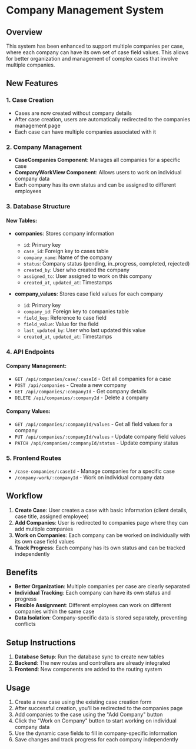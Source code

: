 # Company Management System

## Overview

This system has been enhanced to support multiple companies per case, where each company can have its own set of case field values. This allows for better organization and management of complex cases that involve multiple companies.

## New Features

### 1. Case Creation
- Cases are now created without company details
- After case creation, users are automatically redirected to the companies management page
- Each case can have multiple companies associated with it

### 2. Company Management
- **CaseCompanies Component**: Manages all companies for a specific case
- **CompanyWorkView Component**: Allows users to work on individual company data
- Each company has its own status and can be assigned to different employees

### 3. Database Structure

#### New Tables:
- **companies**: Stores company information
  - `id`: Primary key
  - `case_id`: Foreign key to cases table
  - `company_name`: Name of the company
  - `status`: Company status (pending, in_progress, completed, rejected)
  - `created_by`: User who created the company
  - `assigned_to`: User assigned to work on this company
  - `created_at`, `updated_at`: Timestamps

- **company_values**: Stores case field values for each company
  - `id`: Primary key
  - `company_id`: Foreign key to companies table
  - `field_key`: Reference to case field
  - `field_value`: Value for the field
  - `last_updated_by`: User who last updated this value
  - `created_at`, `updated_at`: Timestamps

### 4. API Endpoints

#### Company Management:
- `GET /api/companies/case/:caseId` - Get all companies for a case
- `POST /api/companies` - Create a new company
- `GET /api/companies/:companyId` - Get company details
- `DELETE /api/companies/:companyId` - Delete a company

#### Company Values:
- `GET /api/companies/:companyId/values` - Get all field values for a company
- `PUT /api/companies/:companyId/values` - Update company field values
- `PATCH /api/companies/:companyId/status` - Update company status

### 5. Frontend Routes

- `/case-companies/:caseId` - Manage companies for a specific case
- `/company-work/:companyId` - Work on individual company data

## Workflow

1. **Create Case**: User creates a case with basic information (client details, case title, assigned employee)
2. **Add Companies**: User is redirected to companies page where they can add multiple companies
3. **Work on Companies**: Each company can be worked on individually with its own case field values
4. **Track Progress**: Each company has its own status and can be tracked independently

## Benefits

- **Better Organization**: Multiple companies per case are clearly separated
- **Individual Tracking**: Each company can have its own status and progress
- **Flexible Assignment**: Different employees can work on different companies within the same case
- **Data Isolation**: Company-specific data is stored separately, preventing conflicts

## Setup Instructions

1. **Database Setup**: Run the database sync to create new tables
2. **Backend**: The new routes and controllers are already integrated
3. **Frontend**: New components are added to the routing system

## Usage

1. Create a new case using the existing case creation form
2. After successful creation, you'll be redirected to the companies page
3. Add companies to the case using the "Add Company" button
4. Click the "Work on Company" button to start working on individual company data
5. Use the dynamic case fields to fill in company-specific information
6. Save changes and track progress for each company independently
